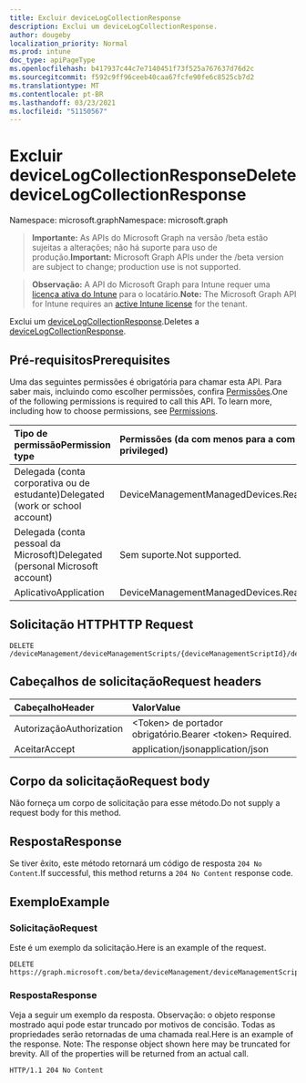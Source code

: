 ```yaml
---
title: Excluir deviceLogCollectionResponse
description: Exclui um deviceLogCollectionResponse.
author: dougeby
localization_priority: Normal
ms.prod: intune
doc_type: apiPageType
ms.openlocfilehash: b417937c44c7e7140451f73f525a767637d76d2c
ms.sourcegitcommit: f592c9ff96ceeb40caa67fcfe90fe6c8525cb7d2
ms.translationtype: MT
ms.contentlocale: pt-BR
ms.lasthandoff: 03/23/2021
ms.locfileid: "51150567"
---
```

# <a name="delete-devicelogcollectionresponse"></a><span data-ttu-id="a0feb-103">Excluir deviceLogCollectionResponse</span><span class="sxs-lookup"><span data-stu-id="a0feb-103">Delete deviceLogCollectionResponse</span></span>

<span data-ttu-id="a0feb-104">Namespace: microsoft.graph</span><span class="sxs-lookup"><span data-stu-id="a0feb-104">Namespace: microsoft.graph</span></span>

> <span data-ttu-id="a0feb-105">**Importante:** As APIs do Microsoft Graph na versão /beta estão sujeitas a alterações; não há suporte para uso de produção.</span><span class="sxs-lookup"><span data-stu-id="a0feb-105">**Important:** Microsoft Graph APIs under the /beta version are subject to change; production use is not supported.</span></span>

> <span data-ttu-id="a0feb-106">**Observação:** A API do Microsoft Graph para Intune requer uma [licença ativa do Intune](https://go.microsoft.com/fwlink/?linkid=839381) para o locatário.</span><span class="sxs-lookup"><span data-stu-id="a0feb-106">**Note:** The Microsoft Graph API for Intune requires an [active Intune license](https://go.microsoft.com/fwlink/?linkid=839381) for the tenant.</span></span>

<span data-ttu-id="a0feb-107">Exclui um [deviceLogCollectionResponse](../resources/intune-devices-devicelogcollectionresponse.md).</span><span class="sxs-lookup"><span data-stu-id="a0feb-107">Deletes a [deviceLogCollectionResponse](../resources/intune-devices-devicelogcollectionresponse.md).</span></span>

## <a name="prerequisites"></a><span data-ttu-id="a0feb-108">Pré-requisitos</span><span class="sxs-lookup"><span data-stu-id="a0feb-108">Prerequisites</span></span>
<span data-ttu-id="a0feb-p101">Uma das seguintes permissões é obrigatória para chamar esta API. Para saber mais, incluindo como escolher permissões, confira [Permissões](/graph/permissions-reference).</span><span class="sxs-lookup"><span data-stu-id="a0feb-p101">One of the following permissions is required to call this API. To learn more, including how to choose permissions, see [Permissions](/graph/permissions-reference).</span></span>

|<span data-ttu-id="a0feb-111">Tipo de permissão</span><span class="sxs-lookup"><span data-stu-id="a0feb-111">Permission type</span></span>|<span data-ttu-id="a0feb-112">Permissões (da com menos para a com mais privilégios)</span><span class="sxs-lookup"><span data-stu-id="a0feb-112">Permissions (from least to most privileged)</span></span>|
|:---|:---|
|<span data-ttu-id="a0feb-113">Delegada (conta corporativa ou de estudante)</span><span class="sxs-lookup"><span data-stu-id="a0feb-113">Delegated (work or school account)</span></span>|<span data-ttu-id="a0feb-114">DeviceManagementManagedDevices.ReadWrite.All</span><span class="sxs-lookup"><span data-stu-id="a0feb-114">DeviceManagementManagedDevices.ReadWrite.All</span></span>|
|<span data-ttu-id="a0feb-115">Delegada (conta pessoal da Microsoft)</span><span class="sxs-lookup"><span data-stu-id="a0feb-115">Delegated (personal Microsoft account)</span></span>|<span data-ttu-id="a0feb-116">Sem suporte.</span><span class="sxs-lookup"><span data-stu-id="a0feb-116">Not supported.</span></span>|
|<span data-ttu-id="a0feb-117">Aplicativo</span><span class="sxs-lookup"><span data-stu-id="a0feb-117">Application</span></span>|<span data-ttu-id="a0feb-118">DeviceManagementManagedDevices.ReadWrite.All</span><span class="sxs-lookup"><span data-stu-id="a0feb-118">DeviceManagementManagedDevices.ReadWrite.All</span></span>|

## <a name="http-request"></a><span data-ttu-id="a0feb-119">Solicitação HTTP</span><span class="sxs-lookup"><span data-stu-id="a0feb-119">HTTP Request</span></span>
<!-- {
  "blockType": "ignored"
}
-->
``` http
DELETE /deviceManagement/deviceManagementScripts/{deviceManagementScriptId}/deviceRunStates/{deviceManagementScriptDeviceStateId}/managedDevice/logCollectionRequests/{deviceLogCollectionResponseId}
```

## <a name="request-headers"></a><span data-ttu-id="a0feb-120">Cabeçalhos de solicitação</span><span class="sxs-lookup"><span data-stu-id="a0feb-120">Request headers</span></span>
|<span data-ttu-id="a0feb-121">Cabeçalho</span><span class="sxs-lookup"><span data-stu-id="a0feb-121">Header</span></span>|<span data-ttu-id="a0feb-122">Valor</span><span class="sxs-lookup"><span data-stu-id="a0feb-122">Value</span></span>|
|:---|:---|
|<span data-ttu-id="a0feb-123">Autorização</span><span class="sxs-lookup"><span data-stu-id="a0feb-123">Authorization</span></span>|<span data-ttu-id="a0feb-124">&lt;Token&gt; de portador obrigatório.</span><span class="sxs-lookup"><span data-stu-id="a0feb-124">Bearer &lt;token&gt; Required.</span></span>|
|<span data-ttu-id="a0feb-125">Aceitar</span><span class="sxs-lookup"><span data-stu-id="a0feb-125">Accept</span></span>|<span data-ttu-id="a0feb-126">application/json</span><span class="sxs-lookup"><span data-stu-id="a0feb-126">application/json</span></span>|

## <a name="request-body"></a><span data-ttu-id="a0feb-127">Corpo da solicitação</span><span class="sxs-lookup"><span data-stu-id="a0feb-127">Request body</span></span>
<span data-ttu-id="a0feb-128">Não forneça um corpo de solicitação para esse método.</span><span class="sxs-lookup"><span data-stu-id="a0feb-128">Do not supply a request body for this method.</span></span>

## <a name="response"></a><span data-ttu-id="a0feb-129">Resposta</span><span class="sxs-lookup"><span data-stu-id="a0feb-129">Response</span></span>
<span data-ttu-id="a0feb-130">Se tiver êxito, este método retornará um código de resposta `204 No Content`.</span><span class="sxs-lookup"><span data-stu-id="a0feb-130">If successful, this method returns a `204 No Content` response code.</span></span>

## <a name="example"></a><span data-ttu-id="a0feb-131">Exemplo</span><span class="sxs-lookup"><span data-stu-id="a0feb-131">Example</span></span>

### <a name="request"></a><span data-ttu-id="a0feb-132">Solicitação</span><span class="sxs-lookup"><span data-stu-id="a0feb-132">Request</span></span>
<span data-ttu-id="a0feb-133">Este é um exemplo da solicitação.</span><span class="sxs-lookup"><span data-stu-id="a0feb-133">Here is an example of the request.</span></span>
``` http
DELETE https://graph.microsoft.com/beta/deviceManagement/deviceManagementScripts/{deviceManagementScriptId}/deviceRunStates/{deviceManagementScriptDeviceStateId}/managedDevice/logCollectionRequests/{deviceLogCollectionResponseId}
```

### <a name="response"></a><span data-ttu-id="a0feb-134">Resposta</span><span class="sxs-lookup"><span data-stu-id="a0feb-134">Response</span></span>
<span data-ttu-id="a0feb-p102">Veja a seguir um exemplo da resposta. Observação: o objeto response mostrado aqui pode estar truncado por motivos de concisão. Todas as propriedades serão retornadas de uma chamada real.</span><span class="sxs-lookup"><span data-stu-id="a0feb-p102">Here is an example of the response. Note: The response object shown here may be truncated for brevity. All of the properties will be returned from an actual call.</span></span>
``` http
HTTP/1.1 204 No Content
```




